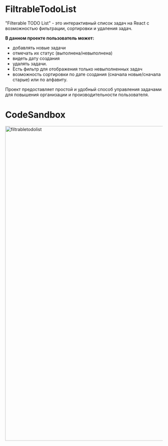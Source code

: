 # FiltrableTodoList
"Filterable TODO List" - это интерактивный список задач на React с возможностью фильтрации, сортировки и удаления задач. 

**В данном проекте пользователь может:**
- добавлять новые задачи
- отмечать их статус (выполнена/невыполнена)
- видеть дату создания
- удалять задачи.
- Есть фильтр для отображения только невыполненных задач
- возможность сортировки по дате создания (сначала новые/сначала старые) или по алфавиту.

Проект предоставляет простой и удобный способ управления задачами для повышения организации и производительности пользователя.

# CodeSandbox
<img width="1007" alt="filtrabletodolist" src="https://github.com/Korolya/FiltrableTodoList/assets/153447482/f0bf824c-ac20-4d6c-89cd-a7ca55441682">
